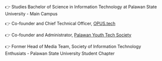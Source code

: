 :point_right:   Studies Bachelor of Science in Information Technology at Palawan State University - Main Campus

:point_right:   Co-founder and Chief Technical Officer, [OPUS.tech](http://www.facebook.com/OPUStech.PH)

:point_right:   Co-founder and Administrator, [Palawan Youth Tech Society](http://www.facebook.com/groups/pyts.community)

:point_right:   Former Head of Media Team, Society of Information Technology Enthusiats - Palawan State University Student Chapter
